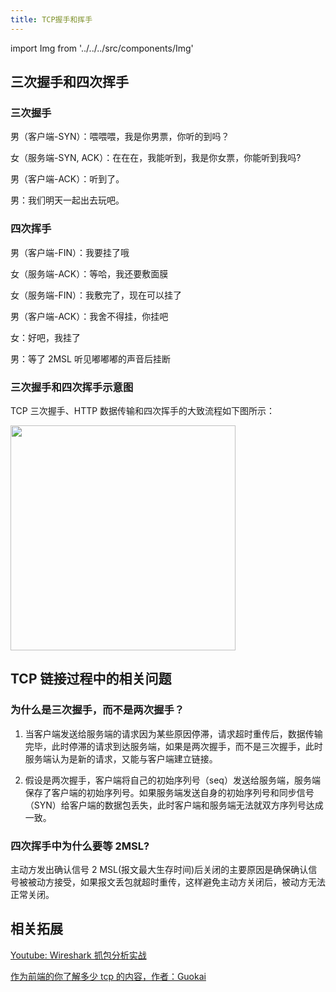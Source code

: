 ```yaml
---
title: TCP握手和挥手
---
```


import Img from '../../../src/components/Img'

## 三次握手和四次挥手

### 三次握手

男（客户端-SYN）：喂喂喂，我是你男票，你听的到吗？

女（服务端-SYN, ACK）：在在在，我能听到，我是你女票，你能听到我吗?

男（客户端-ACK）：听到了。

男：我们明天一起出去玩吧。

### 四次挥手

男（客户端-FIN）：我要挂了哦

女（服务端-ACK）：等哈，我还要敷面膜

女（服务端-FIN）：我敷完了，现在可以挂了

男（客户端-ACK）：我舍不得挂，你挂吧

女：好吧，我挂了

男：等了 2MSL 听见嘟嘟嘟的声音后挂断

### 三次握手和四次挥手示意图

TCP 三次握手、HTTP 数据传输和四次挥手的大致流程如下图所示：

<Img width="360" legend="图：三次握手和四次挥手图示" src="https://cosmos-x.oss-cn-hangzhou.aliyuncs.com/Znl1Ty.jpg" />

## TCP 链接过程中的相关问题

### 为什么是三次握手，而不是两次握手？

1. 当客户端发送给服务端的请求因为某些原因停滞，请求超时重传后，数据传输完毕，此时停滞的请求到达服务端，如果是两次握手，而不是三次握手，此时服务端认为是新的请求，又能与客户端建立链接。

2. 假设是两次握手，客户端将自己的初始序列号（seq）发送给服务端，服务端保存了客户端的初始序列号。如果服务端发送自身的初始序列号和同步信号（SYN）给客户端的数据包丢失，此时客户端和服务端无法就双方序列号达成一致。

### 四次挥手中为什么要等 2MSL?

主动方发出确认信号 2 MSL(报文最大生存时间)后关闭的主要原因是确保确认信号被被动方接受，如果报文丢包就超时重传，这样避免主动方关闭后，被动方无法正常关闭。

## 相关拓展

[Youtube: Wireshark 抓包分析实战](https://www.youtube.com/watch?v=QcapJPYUY58)

[作为前端的你了解多少 tcp 的内容，作者：Guokai](https://juejin.im/post/5c078058f265da611c26c235)
